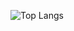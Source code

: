 <!-- <a href="https://github.com/anuraghazra/github-readme-stats">
  <img align="center" src="https://github-readme-stats.vercel.app/api/top-langs/?username=lzwjava&langs_count=10&layout=compact" />
</a> -->


![Top Langs](https://github-readme-stats.vercel.app/api/top-langs/?username=lzwjava&layout=compact)